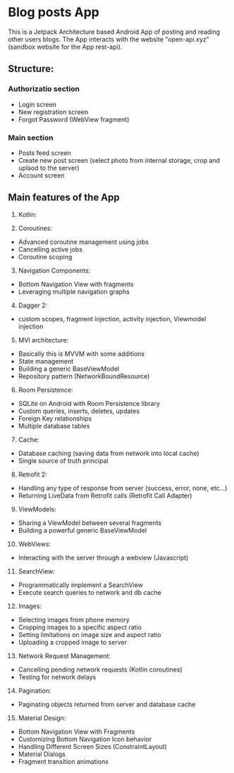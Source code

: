 # Blog posts App

This is a Jetpack Architecture based Android App of posting and reading other users blogs.
The App interacts with the website "open-api.xyz" (sandbox website for the App rest-api).

## Structure:

### Authorizatio section

* Login screen
* New registration screen
* Forgot Password (WebView fragment)
    
### Main section
    
* Posts feed screen
* Create new post screen (select photo from internal storage, crop and uplaod to the server)
* Account screen

## Main features of the App

1. Kotlin:

2. Coroutines:
  * Advanced coroutine management using jobs  
  * Cancelling active jobs
  * Coroutine scoping
    
3. Navigation Components:
  * Bottom Navigation View with fragments  
  * Leveraging multiple navigation graphs
    
4. Dagger 2:
* custom scopes, fragment injection, activity injection, Viewmodel injection
    
5. MVI architecture:
* Basically this is MVVM with some additions
* State management  
* Building a generic BaseViewModel 
* Repository pattern (NetworkBoundResource)

6. Room Persistence:
* SQLite on Android with Room Persistence library
* Custom queries, inserts, deletes, updates
* Foreign Key relationships
* Multiple database tables

7. Cache:
* Database caching (saving data from network into local cache)
* Single source of truth principal

8. Retrofit 2:
* Handling any type of response from server (success, error, none, etc...)
* Returning LiveData from Retrofit calls (Retrofit Call Adapter)

9. ViewModels:
* Sharing a ViewModel between several fragments
* Building a powerful generic BaseViewModel

10. WebViews:
* Interacting with the server through a webview (Javascript)

11. SearchView:
* Programmatically implement a SearchView
* Execute search queries to network and db cache

12. Images:
* Selecting images from phone memory
* Cropping images to a specific aspect ratio
* Setting limitations on image size and aspect ratio
* Uploading a cropped image to server

13. Network Request Management:
* Cancelling pending network requests (Kotlin coroutines)
* Testing for network delays

14. Pagination:
* Paginating objects returned from server and database cache

15. Material Design:
* Bottom Navigation View with Fragments
* Customizing Bottom Navigation Icon behavior
* Handling Different Screen Sizes (ConstraintLayout)
* Material Dialogs
* Fragment transition animations
